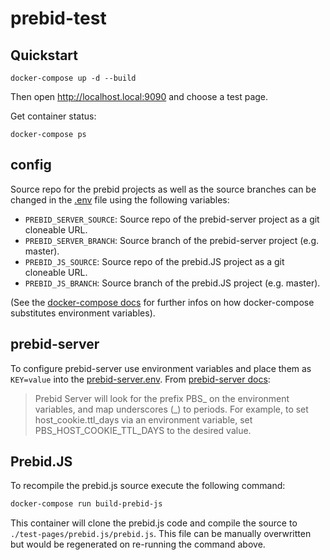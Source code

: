 # prebid-test

## Quickstart

```
docker-compose up -d --build
```

Then open http://localhost.local:9090 and choose a test page.

Get container status:

```
docker-compose ps
```

## config

Source repo for the prebid projects as well as the source branches can be changed in the [.env](.env) file using the following variables:

- `PREBID_SERVER_SOURCE`: Source repo of the prebid-server project as a git cloneable URL.
- `PREBID_SERVER_BRANCH`: Source branch of the prebid-server project (e.g. master).
- `PREBID_JS_SOURCE`: Source repo of the prebid.JS project as a git cloneable URL.
- `PREBID_JS_BRANCH`: Source branch of the prebid.JS project (e.g. master).

(See the [docker-compose docs](https://docs.docker.com/compose/env-file/) for further infos on how docker-compose substitutes environment variables).

## prebid-server

To configure prebid-server use environment variables and place them as `KEY=value` into the [prebid-server.env](prebid-server.env). From [prebid-server docs](https://github.com/prebid/prebid-server/blob/master/docs/developers/configuration.md#available-options):

> Prebid Server will look for the prefix PBS_ on the environment variables, and map underscores (\_) to periods. For example, to set host_cookie.ttl_days via an environment variable, set PBS_HOST_COOKIE_TTL_DAYS to the desired value.


## Prebid.JS

To recompile the prebid.js source execute the following command:

```bash
docker-compose run build-prebid-js
```

This container will clone the prebid.js code and compile the source to `./test-pages/prebid.js/prebid.js`. This file can be manually overwritten but would be regenerated on re-running the command above.
